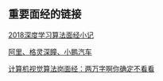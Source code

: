 
## 重要面经的链接  
[2018深度学习算法面经小记](https://blog.csdn.net/a529975125/article/details/82980474)  
    
[阿里、格灵深瞳、小鹏汽车](https://cloud.tencent.com/developer/article/1428925)  

[计算机视觉算法岗面经：两万字啊你确定不看看](https://www.nowcoder.com/discuss/128148) 